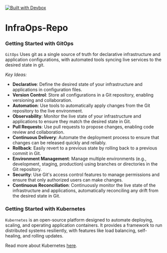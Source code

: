 [![Built with Devbox](https://www.jetify.com/img/devbox/shield_galaxy.svg)](https://www.jetify.com/devbox/docs/contributor-quickstart/)

# InfraOps-Repo

### Getting Started with GitOps
 ```GitOps``` Uses git as a single source of truth for declarative infrastructure and application configurations, with automated tools syncing live services to the desired state in git.

 *Key Ideas:*
- **Declarative**: Define the desired state of your infrastructure and applications in configuration files.
- **Version Control**: Store all configurations in a Git repository, enabling versioning and collaboration.
- **Automation**: Use tools to automatically apply changes from the Git repository to the live environment.
- **Observability**: Monitor the live state of your infrastructure and applications to ensure they match the desired state in Git.
- **Pull Requests**: Use pull requests to propose changes, enabling code review and collaboration.
- **Continuous Delivery**: Automate the deployment process to ensure that changes can be released quickly and reliably.
- **Rollback**: Easily revert to a previous state by rolling back to a previous commit in Git.
- **Environment Management**: Manage multiple environments (e.g., development, staging, production) using branches or directories in the Git repository.
- **Security**: Use Git's access control features to manage permissions and ensure that only authorized users can make changes.
- **Continuous Reconciliation**: Continuously monitor the live state of the infrastructure and applications, automatically reconciling any drift from the desired state in Git.

### Getting Started with Kubernetes
```Kubernetes``` is an open-source platform designed to automate deploying, scaling, and operating application containers. It provides a framework to run distributed systems resiliently, with features like load balancing, self-healing, and rolling updates.

Read more about Kubernetes [here]([text](https://github.com/Vickouma77/InfraOps-Repo/tree/main/kubernetes)).  
